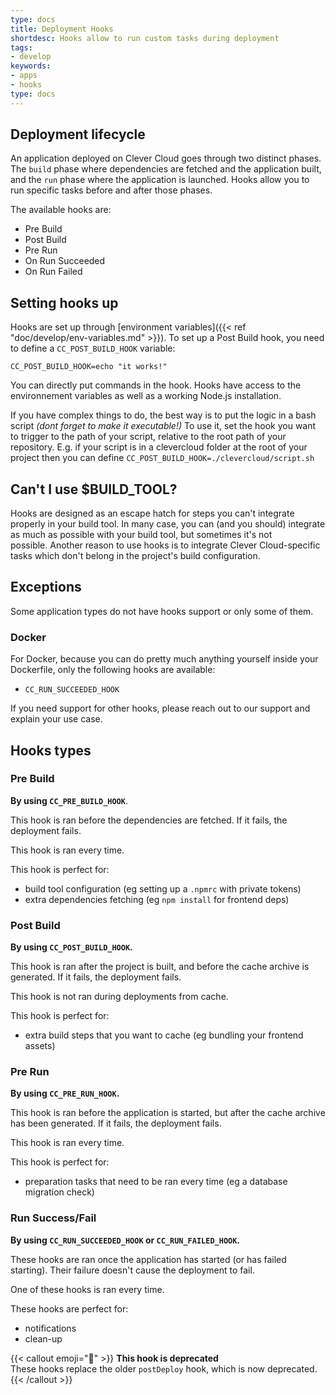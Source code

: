 ```yaml
---
type: docs
title: Deployment Hooks
shortdesc: Hooks allow to run custom tasks during deployment
tags:
- develop
keywords:
- apps
- hooks
type: docs
---
```

## Deployment lifecycle

An application deployed on Clever Cloud goes through two distinct phases. The
`build` phase where dependencies are fetched and the application built, and the
`run` phase where the application is launched. Hooks allow you to run specific
tasks before and after those phases.

The available hooks are:

- Pre Build
- Post Build
- Pre Run
- On Run Succeeded
- On Run Failed

## Setting hooks up

Hooks are set up through [environment
variables]({{< ref "doc/develop/env-variables.md" >}}).
To set up a Post Build hook, you need to define a `CC_POST_BUILD_HOOK`
variable:

```shell
CC_POST_BUILD_HOOK=echo "it works!"
```

You can directly put commands in the hook. Hooks have access to the environnement variables as well as a working Node.js installation.

If you have complex things to do, the best way is to put the logic in a bash script *(dont forget to make it executable!)*
To use it, set the hook you want to trigger to the path of your script, relative to the root path of your repository.
E.g. if your script is in a clevercloud folder at the root of your project then you can define `CC_POST_BUILD_HOOK=./clevercloud/script.sh`

## Can't I use $BUILD_TOOL?

Hooks are designed as an escape hatch for steps you can't integrate properly in
your build tool. In many case, you can (and you should) integrate as much as
possible with your build tool, but sometimes it's not possible. Another reason
to use hooks is to integrate Clever Cloud-specific tasks which don't belong in
the project's build configuration.

## Exceptions

Some application types do not have hooks support or only some of them.

### Docker

For Docker, because you can do pretty much anything yourself inside your Dockerfile, only the following hooks are available:

- `CC_RUN_SUCCEEDED_HOOK`

If you need support for other hooks, please reach out to our support and explain your use case.

## Hooks types

### Pre Build

**By using `CC_PRE_BUILD_HOOK`**.

This hook is ran before the dependencies are fetched. If it fails, the
deployment fails.

This hook is ran every time.

This hook is perfect for:

- build tool configuration (eg setting up a `.npmrc` with private tokens)
- extra dependencies fetching (eg `npm install` for frontend deps)

### Post Build

**By using `CC_POST_BUILD_HOOK`.**

This hook is ran after the project is built, and before the cache archive is
generated. If it fails, the deployment fails.

This hook is not ran during deployments from cache.

This hook is perfect for:

- extra build steps that you want to cache (eg bundling your frontend assets)

### Pre Run

**By using `CC_PRE_RUN_HOOK`.**

This hook is ran before the application is started, but after the cache archive
has been generated. If it fails, the deployment fails.

This hook is ran every time.

This hook is perfect for:

- preparation tasks that need to be ran every time (eg a database migration check)

### Run Success/Fail

**By using `CC_RUN_SUCCEEDED_HOOK` or `CC_RUN_FAILED_HOOK`.**

These hooks are ran once the application has started (or has failed starting).
Their failure doesn't cause the deployment to fail.

One of these hooks is ran every time.

These hooks are perfect for:

- notifications
- clean-up

{{< callout emoji="🧹" >}}
**This hook is deprecated**  
These hooks replace the older `postDeploy` hook, which is now deprecated.
{{< /callout >}}
